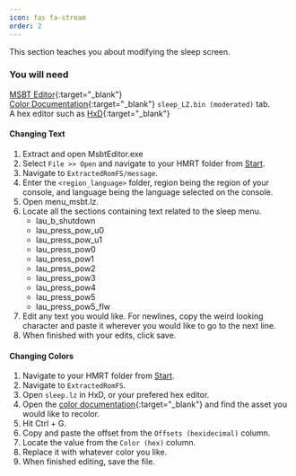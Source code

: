 ```yaml
---
icon: fas fa-stream
order: 2
---
```


This section teaches you about modifying the sleep screen.

### You will need
[MSBT Editor](https://github.com/IcySon55/3DLandMSBTeditor/releases){:target="_blank"}\
[Color Documentation](https://docs.google.com/spreadsheets/d/1Q-Im3P5zSqNi6zYqaXtyS138hCdcIJDY7WxRt_FWdrg/edit#gid=461605719&range=A1){:target="_blank"} `sleep_LZ.bin (moderated)` tab.\
A hex editor such as [HxD](https://mh-nexus.de/en/downloads.php?product=HxD20){:target="_blank"}

#### Changing Text
1. Extract and open MsbtEditor.exe
2. Select `File >> Open` and navigate to your HMRT folder from [Start](/start#preparing-your-home-menu-for-modifications).
3. Navigate to `ExtractedRomFS/message`.
4. Enter the `<region_language>` folder, region being the region of your console, and language being the language selected on the console.
5. Open menu_msbt.lz.
6. Locate all the sections containing text related to the sleep menu.
    - lau_b_shutdown
    - lau_press_pow_u0
    - lau_press_pow_u1
    - lau_press_pow0
    - lau_press_pow1
    - lau_press_pow2
    - lau_press_pow3
    - lau_press_pow4
    - lau_press_pow5
    - lau_press_pow5_flw
7. Edit any text you would like. For newlines, copy the weird looking character and paste it wherever you would like to go to the next line.
8. When finished with your edits, click save.

#### Changing Colors
1. Navigate to your HMRT folder from [Start](/start#preparing-your-home-menu-for-modifications).
2. Navigate to `ExtractedRomFS`.
3. Open `sleep.lz` in HxD, or your prefered hex editor.
4. Open the [color documentation](https://docs.google.com/spreadsheets/d/1Q-Im3P5zSqNi6zYqaXtyS138hCdcIJDY7WxRt_FWdrg/edit#gid=461605719&range=A1){:target="_blank"} and find the asset you would like to recolor.
5. Hit Ctrl + G.
6. Copy and paste the offset from the `Offsets (hexidecimal)` column.
7. Locate the value from the `Color (hex)` column.
8. Replace it with whatever color you like.
9. When finished editing, save the file.

